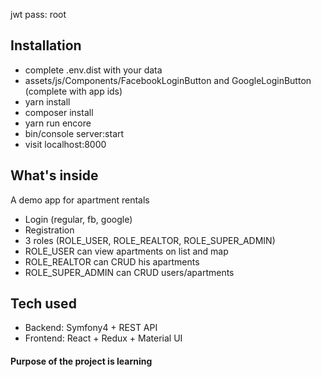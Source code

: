 jwt pass: root

## Installation

- complete .env.dist with your data
- assets/js/Components/FacebookLoginButton and GoogleLoginButton (complete with app ids)
- yarn install
- composer install
- yarn run encore 
- bin/console server:start
- visit localhost:8000

## What's inside
A demo app for apartment rentals
- Login (regular, fb, google)
- Registration
- 3 roles (ROLE_USER, ROLE_REALTOR, ROLE_SUPER_ADMIN)
- ROLE_USER can view apartments on list and map
- ROLE_REALTOR can CRUD his apartments
- ROLE_SUPER_ADMIN can CRUD users/apartments

## Tech used
- Backend: Symfony4 + REST API
- Frontend: React + Redux + Material UI

#### Purpose of the project is learning